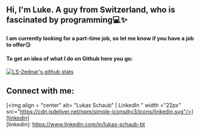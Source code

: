 ## Hi, I'm Luke. A guy from Switzerland, who is fascinated by programming:computer::sparkles:

#### I am currently looking for a part-time job, so let me know if you have a job to offer:smirk:

#### To get an idea of what I do on Github here you go:

[![LS-2ednar's github stats](https://github-readme-stats.vercel.app/api?username=LS-2ednar)](https://github.com/anuraghazra/github-readme-stats)

## Connect with me:
[<img align = "center" alt= "Lukas Schaub" | LinkedIn " width ="22px" src="https://cdn.jsdeliver.net/npm/simple-icons@v3/icons/linkedin.svg"/>][linkedin]
<br />
[linkedin]: https://www.linkedin.com/in/lukas-schaub-bt

<!--
**LS-2ednar/LS-2ednar** is a ✨ _special_ ✨ repository because its `README.md` (this file) appears on your GitHub profile.

Here are some ideas to get you started:

- 🔭 I’m currently working on ...
- 🌱 I’m currently learning ...
- 👯 I’m looking to collaborate on ...
- 🤔 I’m looking for help with ...
- 💬 Ask me about ...
- 📫 How to reach me: ...
- 😄 Pronouns: ...
- ⚡ Fun fact: ...
-->
